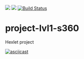 <a href="https://codeclimate.com/github/AlfredSorrow/project-lvl1-s360/maintainability"><img src="https://api.codeclimate.com/v1/badges/58bfe3c350249009a56d/maintainability" /></a>
<a href="https://codeclimate.com/github/AlfredSorrow/project-lvl1-s360/test_coverage"><img src="https://api.codeclimate.com/v1/badges/58bfe3c350249009a56d/test_coverage" /></a>
[![Build Status](https://travis-ci.org/AlfredSorrow/project-lvl1-s360.svg?branch=master)](https://travis-ci.org/AlfredSorrow/project-lvl1-s360)

# project-lvl1-s360
Hexlet project

[![asciicast](https://asciinema.org/a/yXStCWdVpjKHVKVlpdLTtlA9R.png)](https://asciinema.org/a/yXStCWdVpjKHVKVlpdLTtlA9R)
